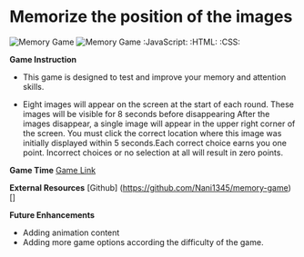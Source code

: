 # Memorize the position of the images
![Memory Game](../images/game1.jpg) 
![Memory Game](../images/game2.jpg)
:JavaScript: :HTML: :CSS:


**Game Instruction**
* This game is designed to test and improve your memory and attention skills. 

* Eight images will appear on the screen at the start of each round. These images will be visible for 8 seconds before disappearing After the images disappear, a single image will appear in the upper right corner of the screen. You must click the correct location where this image was initially displayed within 5 seconds.Each correct choice earns you one point. Incorrect choices or no selection at all will result in zero points.

**Game Time**
[Game Link](https://nani1345.github.io/memory-game/)

**External Resources**
[Github] (https://github.com/Nani1345/memory-game)
[]

**Future Enhancements**
* Adding animation content
* Adding more game options according the difficulty of the game.

